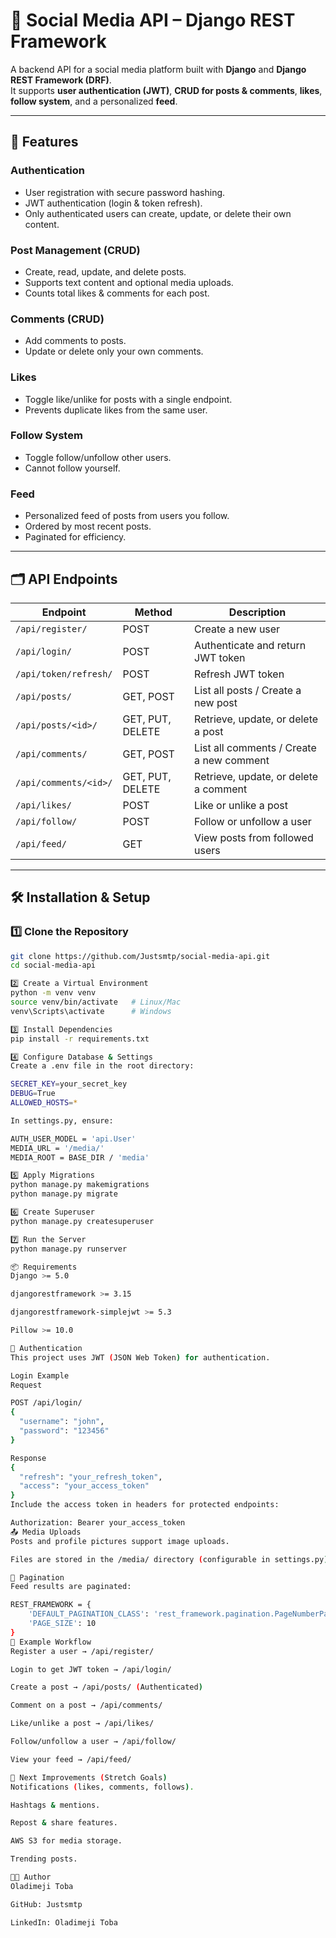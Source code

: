 # 📱 Social Media API – Django REST Framework

A backend API for a social media platform built with **Django** and **Django REST Framework (DRF)**.  
It supports **user authentication (JWT)**, **CRUD for posts & comments**, **likes**, **follow system**, and a personalized **feed**.

---

## 🚀 Features

### **Authentication**
- User registration with secure password hashing.
- JWT authentication (login & token refresh).
- Only authenticated users can create, update, or delete their own content.

### **Post Management (CRUD)**
- Create, read, update, and delete posts.
- Supports text content and optional media uploads.
- Counts total likes & comments for each post.

### **Comments (CRUD)**
- Add comments to posts.
- Update or delete only your own comments.

### **Likes**
- Toggle like/unlike for posts with a single endpoint.
- Prevents duplicate likes from the same user.

### **Follow System**
- Toggle follow/unfollow other users.
- Cannot follow yourself.

### **Feed**
- Personalized feed of posts from users you follow.
- Ordered by most recent posts.
- Paginated for efficiency.

---

## 🗂 API Endpoints

| Endpoint                     | Method | Description |
|------------------------------|--------|-------------|
| `/api/register/`             | POST   | Create a new user |
| `/api/login/`                | POST   | Authenticate and return JWT token |
| `/api/token/refresh/`        | POST   | Refresh JWT token |
| `/api/posts/`                | GET, POST | List all posts / Create a new post |
| `/api/posts/<id>/`           | GET, PUT, DELETE | Retrieve, update, or delete a post |
| `/api/comments/`             | GET, POST | List all comments / Create a new comment |
| `/api/comments/<id>/`        | GET, PUT, DELETE | Retrieve, update, or delete a comment |
| `/api/likes/`                | POST   | Like or unlike a post |
| `/api/follow/`               | POST   | Follow or unfollow a user |
| `/api/feed/`                 | GET    | View posts from followed users |

---

## 🛠 Installation & Setup

### **1️⃣ Clone the Repository**

```bash
git clone https://github.com/Justsmtp/social-media-api.git
cd social-media-api

2️⃣ Create a Virtual Environment
python -m venv venv
source venv/bin/activate   # Linux/Mac
venv\Scripts\activate      # Windows

3️⃣ Install Dependencies
pip install -r requirements.txt

4️⃣ Configure Database & Settings
Create a .env file in the root directory:

SECRET_KEY=your_secret_key
DEBUG=True
ALLOWED_HOSTS=*

In settings.py, ensure:

AUTH_USER_MODEL = 'api.User'
MEDIA_URL = '/media/'
MEDIA_ROOT = BASE_DIR / 'media'

5️⃣ Apply Migrations
python manage.py makemigrations
python manage.py migrate

6️⃣ Create Superuser
python manage.py createsuperuser

7️⃣ Run the Server
python manage.py runserver

📦 Requirements
Django >= 5.0

djangorestframework >= 3.15

djangorestframework-simplejwt >= 5.3

Pillow >= 10.0

🔑 Authentication
This project uses JWT (JSON Web Token) for authentication.

Login Example
Request

POST /api/login/
{
  "username": "john",
  "password": "123456"
}

Response
{
  "refresh": "your_refresh_token",
  "access": "your_access_token"
}
Include the access token in headers for protected endpoints:

Authorization: Bearer your_access_token
📤 Media Uploads
Posts and profile pictures support image uploads.

Files are stored in the /media/ directory (configurable in settings.py).

📜 Pagination
Feed results are paginated:

REST_FRAMEWORK = {
    'DEFAULT_PAGINATION_CLASS': 'rest_framework.pagination.PageNumberPagination',
    'PAGE_SIZE': 10
}
🧪 Example Workflow
Register a user → /api/register/

Login to get JWT token → /api/login/

Create a post → /api/posts/ (Authenticated)

Comment on a post → /api/comments/

Like/unlike a post → /api/likes/

Follow/unfollow a user → /api/follow/

View your feed → /api/feed/

📌 Next Improvements (Stretch Goals)
Notifications (likes, comments, follows).

Hashtags & mentions.

Repost & share features.

AWS S3 for media storage.

Trending posts.

👨‍💻 Author
Oladimeji Toba

GitHub: Justsmtp

LinkedIn: Oladimeji Toba